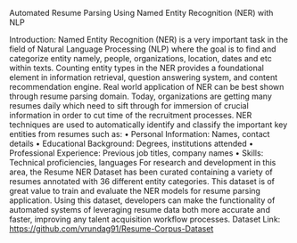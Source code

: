 Automated Resume Parsing Using Named Entity Recognition (NER) with NLP

Introduction:
Named Entity Recognition (NER) is a very important task in the field of Natural Language Processing (NLP) where the goal is to find and categorize entity namely, people, organizations, location, dates and etc within texts. Counting entity types in the NER provides a foundational element in information retrieval, question answering system, and content recommendation engine.
Real world application of NER can be best shown through resume parsing domain. Today, organizations are getting many resumes daily which need to sift through for immersion of crucial information in order to cut time of the recruitment processes. NER techniques are used to automatically identify and classify the important key entities from resumes such as:
•	Personal Information: Names, contact details
•	Educational Background: Degrees, institutions attended
•	Professional Experience: Previous job titles, company names
•	Skills: Technical proficiencies, languages
For research and development in this area, the Resume NER Dataset has been curated containing a variety of resumes annotated with 36 different entity categories. This dataset is of great value to train and evaluate the NER models for resume parsing application. Using this dataset, developers can make the functionality of automated systems of leveraging resume data both more accurate and faster, improving any talent acquisition workflow processes.
Dataset Link: https://github.com/vrundag91/Resume-Corpus-Dataset 
